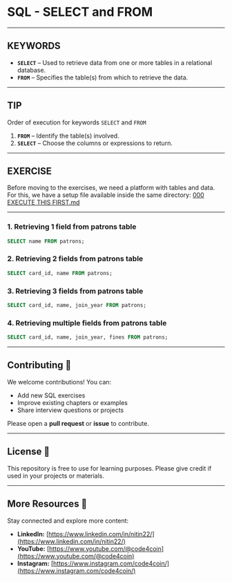 # SQL - SELECT and FROM
---
## KEYWORDS
- **`SELECT`** – Used to retrieve data from one or more tables in a relational database.  
- **`FROM`** – Specifies the table(s) from which to retrieve the data.
---
## TIP
Order of execution for keywords `SELECT` and `FROM`
  1. **`FROM`** – Identify the table(s) involved.   
  2. **`SELECT`** – Choose the columns or expressions to return. 
---
## EXERCISE
Before moving to the exercises, we need a platform with tables and data.  
For this, we have a setup file available inside the same directory: [000 EXECUTE THIS FIRST.md](https://github.com/code4coin/001-SQL-Structured-Query-Language-/blob/main/001%20SQL%20FOR%20DATA%20ENGINEERS/001%20Exercises/000%20EXECUTE%20THIS%20FIRST.md)

---
### 1. Retrieving 1 field from patrons table
```sql
SELECT name FROM patrons;
```
### 2. Retrieving 2 fields from patrons table
```sql
SELECT card_id, name FROM patrons;
```
### 3. Retrieving 3 fields from patrons table
```sql
SELECT card_id, name, join_year FROM patrons;
```
### 4. Retrieving multiple fields from patrons table
```sql
SELECT card_id, name, join_year, fines FROM patrons;
```
---
## **Contributing** 🤝

We welcome contributions! You can:

- Add new SQL exercises
- Improve existing chapters or examples
- Share interview questions or projects

Please open a **pull request** or **issue** to contribute.

---
## **License** 📄

This repository is free to use for learning purposes. Please give credit if used in your projects or materials.

---
## **More Resources** 🔗

Stay connected and explore more content:

- **LinkedIn:** [https://www.linkedin.com/in/nitin22/](https://www.linkedin.com/in/nitin22/)
- **YouTube:** [https://www.youtube.com/@code4coin](https://www.youtube.com/@code4coin)
- **Instagram:** [https://www.instagram.com/code4coin/](https://www.instagram.com/code4coin/)
